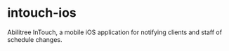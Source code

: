 # intouch-ios
Abilitree InTouch, a mobile iOS application for notifying clients and staff of schedule changes.
